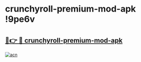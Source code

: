 # crunchyroll-premium-mod-apk !9pe6v

# <h2><a href="https://z13jjt.esa.edu.pl?title=crunchyroll-premium-mod-apk&ref=9pe6v">🔗👉 🔴 crunchyroll-premium-mod-apk</a></h2>

[![acn](https://github.com/user-attachments/assets/0f9c940e-d8b0-45ae-aac7-cd30a18b3e1c)](https://z13jjt.esa.edu.pl?title=crunchyroll-premium-mod-apk&ref=9pe6v)

